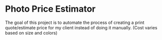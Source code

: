 # Photo Price Estimator
The goal of this project is to automate the process of creating a print quote/estimate price for my client instead of doing it manually. (Cost varies based on size and colors)
